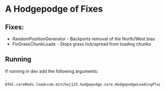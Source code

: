 # A Hodgepodge of Fixes

## Fixes:
* RandomPositionGenerator - Backports removal of the North/West bias
* FixGrassChunkLoads - Stops grass tick/spread from loading chunks

## Running


If running in dev add the following arguments: 
```
-Dfml.coreMods.load=com.mitchej123.hodgepodge.core.HodgepodgeLoadingPlugin
```
